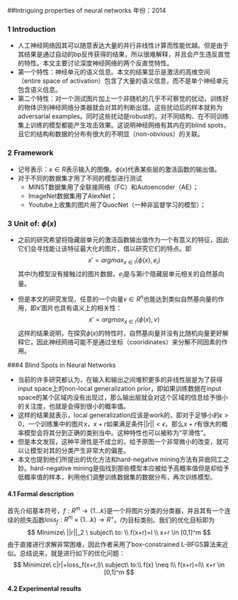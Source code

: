 ##Intriguing properties of neural networks
年份：2014

### 1 Introduction

- 人工神经网络因其可以随意表达大量的并行非线性计算而性能优越。但是由于其结果是通过自动的bp反传获得的结果，所以很难解释，并且会产生违反直觉的特性。本文主要讨论深度神经网络的两个反直觉特性。
- 第一个特性：神经单元的语义信息。本文的结果显示是激活的高维空间（entire space of activation）包含了大量的语义信息，而不是单个神经单元包含语义信息。
- 第二个特性：对一个测试图片加上一个非随机的几乎不可察觉的扰动，训练好的物体识别神经网络分类器就会对其的判断出错。这些扰动后的样本就称为adversarial examples。同时这些扰动是robust的，对不同结构、在不同训练集上训练的模型都能产生攻击效果。这说明神经网络有其内在的blind spots，且它的结构和数据的分布有很大的不明显（non-obvious）的关联。

### 2 Framework

- 记号表示：$x \in R$表示输入的图像。$\phi(x)$代表某些层的激活函数的输出值。
- 对于不同的数据集才用了不同的模型进行测试
    - MINST数据集用了全联接网络（FC）和Autoencoder（AE）；
    - ImageNet数据集用了AlexNet；
    - Youtube上收集的图片用了QuocNet（一种非监督学习的模型）；

### 3 Unit of: $\phi(x)$

- 之前的研究希望将隐藏层单元的激活函数输出值作为一个有意义的特征，因此它们会寻找能让该特征最大化的图片，借以研究它们的特点。即
    $$
    x'=argmax_{x \in I}\langle \phi(x),e_i \rangle
    $$
    其中$I$为模型没有接触过的图片数据，$e_i$是与第$i$个隐藏层单元相关的自然基向量。 

- 但是本文的研究发现，任意的一个向量$v \in R^n$也能达到类似自然基向量的作用，即$x'$图片也具有语义上的相关性：
    $$
    x'=argmax_{x \in I} \langle \phi(x),v \rangle
    $$
    这样的结果说明，在探究$\phi(x)$的特性时，自然基向量并没有比随机向量更好解释它，因此神经网络可能不是通过坐标（cooridinates）来分解不同因素的作用。

###4 Blind Spots in Neural Networks

- 当前的许多研究都认为，在输入和输出之间堆积更多的非线性层是为了获得input space上的non-local generalization prior，即如果训练数据在input space的某个区域内没有出现过，那么输出层就会对这个区域的信息给予很小的关注度，也就是会得到很小的概率值。
- 这样的结果就表示，local generalization应该是work的，即对于足够小的$\epsilon>0$，一个训练集中的图片$x$，$x+r$如果满足条件$||r||<\epsilon$，那么$x+r$有很大的概率模型会将其分到正确的类别当中。这种特性也可以被称为“平滑性”。
- 但是本文发现，这种平滑性是不成立的，给予原图一个非常微小的改变，就可以让模型对其的分类产生非常大的偏差。
- 本文也提到他们所提出的优化方法和hard-negative mining方法有异曲同工之妙。hard-negative mining是指找到那些模型本应被给予高概率值但是却给予低概率值的样本，利用他们调整训练数据集的数据分布，再次训练模型。

#### 4.1 Formal description

首先介绍基本符号，$f:R^m \rightarrow\{1... k\}$是一个将图片分类的分类器，并且其有一个连续的损失函数$loss_f:R^m \times \{1...k\} \rightarrow R^+$​。$l$为目标类别。我们的优化目标即为
$$
Minimize\ ||r||_2 \ subject\ to: \\
f(x+r)=l \\
x+r \in [0,1]^m
$$
由于直接进行求解非常困难，因此作者采用了box-constrained L-BFGS算法来近似。总结说来，就是进行如下的优化问题：
$$
Minimize\ c|r|+loss_f(x+r,l)\ subject\ to:\\
f(x) \neq l\\
f(x+r)=l\\
x+r \in [0,1]^m
$$

#### 4.2 Experimental results

